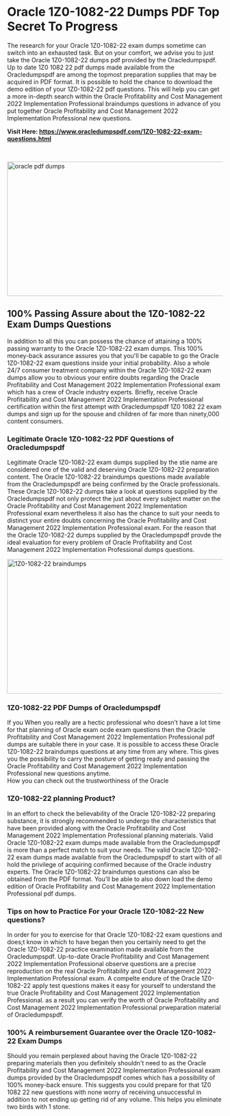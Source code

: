 <h1>Oracle 1Z0-1082-22 Dumps PDF Top Secret To Progress</h1>
<p>The research for your Oracle 1Z0-1082-22 exam dumps sometime can switch into an exhausted task. But on your comfort, we advise you to just take the Oracle 1Z0-1082-22 dumps pdf provided by the Oracledumpspdf. Up to date 1Z0 1082 22 pdf dumps made available from the Oracledumpspdf are among the topmost preparation supplies that may be acquired in PDF format. It is possible to hold the chance to download the demo edition of your 1Z0-1082-22 pdf questions. This will help you can get a more in-depth search within the Oracle Profitability and Cost Management 2022 Implementation Professional braindumps questions in advance of you put together Oracle Profitability and Cost Management 2022 Implementation Professional new questions.</p>
<p><strong>Visit Here: <a href="https://www.oracledumpspdf.com/1Z0-1082-22-exam-questions.html">https://www.oracledumpspdf.com/1Z0-1082-22-exam-questions.html</a></strong></p>
<p>&nbsp;</p>
<p><span style="font-weight: 400;"><img style="display: block; margin-left: auto; margin-right: auto;" src="https://i.ibb.co/RCKYBmz/digital-marketing-Made-with-Poster-My-Wall.jpg" alt="oracle pdf dumps" width="850" height="314" /></span></p>
<h2><strong>100% Passing Assure about the 1Z0-1082-22 Exam Dumps Questions</strong></h2>
<p>In addition to all this you can possess the chance of attaining a 100% passing warranty to the Oracle 1Z0-1082-22 exam dumps. This 100% money-back assurance assures you that you'll be capable to go the Oracle 1Z0-1082-22 exam questions inside your initial probability. Also a whole 24/7 consumer treatment company within the Oracle 1Z0-1082-22 exam dumps allow you to obvious your entire doubts regarding the Oracle Profitability and Cost Management 2022 Implementation Professional exam which has a crew of Oracle industry experts. Briefly, receive Oracle Profitability and Cost Management 2022 Implementation Professional certification within the first attempt with Oracledumpspdf 1Z0 1082 22 exam dumps and sign up for the spouse and children of far more than ninety,000 content consumers.</p>
<h3><strong>Legitimate Oracle 1Z0-1082-22 PDF Questions of Oracledumpspdf</strong></h3>
<p>Legitimate Oracle 1Z0-1082-22 exam dumps supplied by the stie name are considered one of the valid and deserving Oracle 1Z0-1082-22 preparation content. The Oracle 1Z0-1082-22 braindumps questions made available from the Oracledumpspdf are being confirmed by the Oracle professionals. These Oracle 1Z0-1082-22 dumps take a look at questions supplied by the Oracledumpspdf not only protect the just about every subject matter on the Oracle Profitability and Cost Management 2022 Implementation Professional exam nevertheless it also has the chance to suit your needs to distinct your entire doubts concerning the Oracle Profitability and Cost Management 2022 Implementation Professional exam. For the reason that the Oracle 1Z0-1082-22 dumps supplied by the Oracledumpspdf provde the ideal evaluation for every problem of Oracle Profitability and Cost Management 2022 Implementation Professional dumps questions.</p>
<p><a href="https://www.oracledumpspdf.com/1Z0-1082-22-exam-questions.html"><span style="font-weight: 400;"><img style="display: block; margin-left: auto; margin-right: auto;" src="https://i.ibb.co/zfVYYs0/Digital-Marketing-Agency-Made-with-Poster-My-Wall-1.jpg" alt="1Z0-1082-22 braindumps" width="850" height="314" /></span></a></p>
<h3><strong>1Z0-1082-22 PDF Dumps of Oracledumpspdf</strong></h3>
<p>If you When you really are a hectic professional who doesn&rsquo;t have a lot time for that planning of Oracle exam ocde exam questions then the Oracle Profitability and Cost Management 2022 Implementation Professional pdf dumps are suitable there in your case. It is possible to access these Oracle 1Z0-1082-22 braindumps questions at any time from any where. This gives you the possibility to carry the posture of getting ready and passing the Oracle Profitability and Cost Management 2022 Implementation Professional new questions anytime.<br />How you can check out the trustworthiness of the Oracle</p>
<h3>1Z0-1082-22 planning Product?</h3>
<p>In an effort to check the believability of the Oracle 1Z0-1082-22 preparing substance, it is strongly recommended to undergo the characteristics that have been provided along with the Oracle Profitability and Cost Management 2022 Implementation Professional planning materials. Valid Oracle 1Z0-1082-22 exam dumps made available from the Oracledumpspdf is more than a perfect match to suit your needs. The valid Oracle 1Z0-1082-22 exam dumps made available from the Oracledumpspdf to start with of all hold the privilege of acquiring confirmed because of the Oracle industry experts. The Oracle 1Z0-1082-22 braindumps questions can also be obtained from the PDF format. You'll be able to also down load the demo edition of Oracle Profitability and Cost Management 2022 Implementation Professional pdf dumps.</p>
<h3>Tips on how to Practice For your Oracle 1Z0-1082-22 New questions?</h3>
<p>In order for you to exercise for that Oracle 1Z0-1082-22 exam questions and does;t know in which to have began then you certainly need to get the Oracle 1Z0-1082-22 practice examination made available from the Oracledumpspdf. Up-to-date Oracle Profitability and Cost Management 2022 Implementation Professional observe questions are a precise reproduction on the real Oracle Profitability and Cost Management 2022 Implementation Professional exam. A compelte endure of the Oracle 1Z0-1082-22 apply test questions makes it easy for yourself to understand the true Oracle Profitability and Cost Management 2022 Implementation Professional. as a result you can verify the worth of Oracle Profitability and Cost Management 2022 Implementation Professional prweparation material of Oracledumpspdf.</p>
<h3><strong>100% A reimbursement Guarantee over the Oracle 1Z0-1082-22 Exam Dumps</strong></h3>
<p>Should you remain perplexed about having the Oracle 1Z0-1082-22 preparing materials then you definitely shouldn't need to as the Oracle Profitability and Cost Management 2022 Implementation Professional exam dumps provided by the Oracledumpspdf comes which has a possibility of 100% money-back ensure. This suggests you could prepare for that 1Z0 1082 22 new questions with none worry of receiving unsuccessful in addition to not ending up getting rid of any volume. This helps you eliminate two birds with 1 stone.</p>
